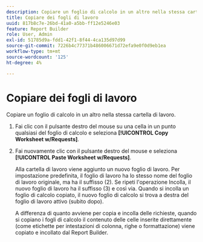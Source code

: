 ```yaml
---
description: Copiare un foglio di calcolo in un altro nella stessa cartella di lavoro.
title: Copiare dei fogli di lavoro
uuid: 817b8c7e-26bd-41a0-a5bb-ff12e5246e03
feature: Report Builder
role: User, Admin
exl-id: 51785d9a-fdd1-42f1-8f44-4ca135d97d99
source-git-commit: 7226b4c77371b486006671d72efa9e0f0d9eb1ea
workflow-type: tm+mt
source-wordcount: '125'
ht-degree: 4%

---
```


# Copiare dei fogli di lavoro

Copiare un foglio di calcolo in un altro nella stessa cartella di lavoro.

1. Fai clic con il pulsante destro del mouse su una cella in un punto qualsiasi del foglio di calcolo e seleziona **[!UICONTROL Copy Worksheet w/Requests]**.
1. Fai nuovamente clic con il pulsante destro del mouse e seleziona **[!UICONTROL Paste Worksheet w/Requests]**.

   Alla cartella di lavoro viene aggiunto un nuovo foglio di lavoro. Per impostazione predefinita, il foglio di lavoro ha lo stesso nome del foglio di lavoro originale, ma ha il suffisso (2). Se ripeti l&#39;operazione Incolla, il nuovo foglio di lavoro ha il suffisso (3) e così via. Quando si incolla un foglio di calcolo copiato, il nuovo foglio di calcolo si trova a destra del foglio di lavoro attivo (subito dopo).

   A differenza di quanto avviene per copia e incolla delle richieste, quando si copiano i fogli di calcolo il contenuto delle celle inserite direttamente (come etichette per intestazioni di colonna, righe o formattazione) viene copiato e incollato dal Report Builder.
